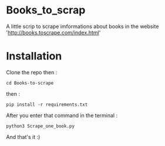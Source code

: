 # Books_to_scrap

A little scrip to scrape imformations about books in the website 'http://books.toscrape.com/index.html'

# Installation

Clone the repo then :

```
cd Books-to-scrape 
```
then :

```
pip install -r requirements.txt
```
After you enter that command in the terminal :

```
python3 Scrape_one_book.py  
```

And that's it :)
